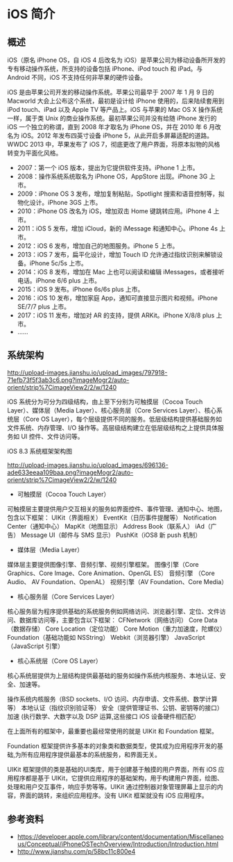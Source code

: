 # iOS 简介

## 概述
iOS（原名 iPhone OS，自 iOS 4 后改名为 iOS）是苹果公司为移动设备所开发的专有移动操作系统，所支持的设备包括 iPhone、iPod touch 和 iPad。与 Android 不同，iOS 不支持任何非苹果的硬件设备。

iOS 是由苹果公司开发的移动操作系统。苹果公司最早于 2007 年 1 月 9 日的 Macworld 大会上公布这个系统，最初是设计给 iPhone 使用的，后来陆续套用到 iPod touch、iPad 以及 Apple TV 等产品上。iOS 与苹果的 Mac OS X 操作系统一样，属于类 Unix 的商业操作系统。最初苹果公司并没有给随 iPhone 发行的 iOS 一个独立的称谓，直到 2008 年才取名为 iPhone OS，并在 2010 年 6 月改名为 iOS。2012 年发布四英寸设备 iPhone 5，从此开启多屏幕适配的道路。WWDC 2013 中，苹果发布了 iOS 7，彻底更改了用户界面，将原本拟物的风格转变为平面化风格。

* 2007：第一个 iOS 版本，提出为它提供软件支持。iPhone 1 上市。
* 2008：操作系统系统取名为 iPhone OS，AppStore 出现。iPhone 3G 上市。
* 2009：iPhone OS 3 发布，增加复制粘贴，Spotlight 搜索和语音控制等，拟物化设计。iPhone 3GS 上市。
* 2010：iPhone OS 改名为 iOS，增加双击 Home 键跳转应用。iPhone 4 上市。
* 2011：iOS 5 发布，增加 iCloud，新的 iMessage 和通知中心。iPhone 4s 上市。
* 2012：iOS 6 发布，增加自己的地图服务。iPhone 5 上市。
* 2013：iOS 7 发布，扁平化设计，增加 Touch ID 允许通过指纹识别来解锁设备。iPhone 5c/5s 上市。
* 2014：iOS 8 发布，增加在 Mac 上也可以阅读和编辑 iMessages，或者接听电话。iPhone 6/6 plus 上市。
* 2015：iOS 9 发布。iPhone 6s/6s plus 上市。
* 2016：iOS 10 发布，增加家庭 App，通知可直接显示图片和视频。iPhone SE/7/7 plus 上市。
* 2017：iOS 11 发布，增加对 AR 的支持，提供 ARKit。iPhone X/8/8 plus 上市。
* ……

## 系统架构

http://upload-images.jianshu.io/upload_images/797918-71efb73f5f3ab3c6.png?imageMogr2/auto-orient/strip%7CimageView2/2/w/1240

iOS 系统分为可分为四级结构，由上至下分别为可触摸层（Cocoa Touch Layer）、媒体层（Media Layer）、核心服务层（Core Services Layer）、核心系统层（Core OS Layer），每个层级提供不同的服务。低层级结构提供基础服务如文件系统、内存管理、I/O 操作等。高层级结构建立在低层级结构之上提供具体服务如 UI 控件、文件访问等。

iOS 8.3 系统框架架构图

http://upload-images.jianshu.io/upload_images/696136-ade633eeaa109baa.png?imageMogr2/auto-orient/strip%7CimageView2/2/w/1240

- 可触摸层（Cocoa Touch Layer）

可触摸层主要提供用户交互相关的服务如界面控件、事件管理、通知中心、地图，包含以下框架：
UIKit（界面相关）
EventKit（日历事件提醒等）
Notification Center（通知中心）
MapKit（地图显示）
Address Book（联系人）
iAd（广告）
Message UI（邮件与 SMS 显示）
PushKit（iOS8 新 push 机制）

- 媒体层（Media Layer）

媒体层主要提供图像引擎、音频引擎、视频引擎框架。
图像引擎（Core Graphics、Core Image、Core Animation、OpenGL ES）
音频引擎 （Core Audio、 AV Foundation、OpenAL）
视频引擎（AV Foundation、Core Media）

- 核心服务层（Core Services Layer）

核心服务层为程序提供基础的系统服务例如网络访问、浏览器引擎、定位、文件访问、数据库访问等，主要包含以下框架：
CFNetwork（网络访问）
Core Data（数据存储）
Core Location（定位功能）
Core Motion（重力加速度，陀螺仪）
Foundation（基础功能如 NSString）
Webkit（浏览器引擎）
JavaScript（JavaScript 引擎）

- 核心系统层（Core OS Layer）

核心系统层提供为上层结构提供最基础的服务如操作系统内核服务、本地认证、安全、加速等。

操作系统内核服务（BSD sockets、I/O 访问、内存申请、文件系统、数学计算等）
本地认证（指纹识别验证等）
安全（提供管理证书、公钥、密钥等的接口）
加速 (执行数学、大数字以及 DSP 运算,这些接口 iOS 设备硬件相匹配）

在上面所有的框架中，最重要也最经常使用的就是 UIKit 和 Foundation 框架。

Foundation 框架提供许多基本的对象类和数据类型，使其成为应用程序开发的基础,为所有应用程序提供最基本的系统服务，和界面无关。

UIKit 框架提供的类是基础的UI类库，用于创建基于触摸的用户界面，所有 iOS 应用程序都是基于 UIKit，它提供应用程序的基础架构，用于构建用户界面，绘图、处理和用户交互事件，响应手势等等。UIKit 通过控制器对象管理屏幕上显示的内容，界面的跳转，来组织应用程序。没有 UIKit 框架就没有 iOS 应用程序。

## 参考资料
- https://developer.apple.com/library/content/documentation/Miscellaneous/Conceptual/iPhoneOSTechOverview/Introduction/Introduction.html
- http://www.jianshu.com/p/58bc11c800e4


